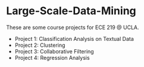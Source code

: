 # Large-Scale-Data-Mining
These are some course projects for ECE 219 @ UCLA.

- Project 1: Classification Analysis on Textual Data
- Project 2: Clustering
- Project 3: Collaborative Filtering
- Project 4: Regression Analysis